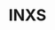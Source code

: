 ---
title: "INXS"
summary: "INXS were an Australian rock band, formed as the Farriss Brothers in 1977 in Sydney, New South Wales. The founding members were bassist Garry Gary Beers, main composer and keyboardist Andrew Farriss, drummer Jon Farriss, guitarist Tim Farriss, lead singer and main lyricist Michael Hutchence, and guitarist and saxophonist Kirk Pengilly. For 20 years, INXS was fronted by Hutchence, whose magnetic stage presence made him the focal point of the band. Initially known for their new wave/pop style, the band later developed a harder pub rock style that included funk and dance elements.In 1984, INXS had their first number-one hit in Australia with \"Original Sin\". The band achieved international success in the mid-to-late 1980s and early 1990s with the hit albums Listen Like Thieves, Kick, and X, and the singles \"What You Need\", \"Need You Tonight\" , \"Devil Inside\", \"Never Tear Us Apart\", \"Suicide Blonde\" and \"New Sensation\".After Hutchence's death on 22 November 1997, INXS made appearances with several guest singers, and toured and recorded with Jon Stevens as lead singer, beginning in 2000. In 2005, members of INXS participated in Rock Star: INXS, a reality television series that culminated in the selection of Canadian J.D. Fortune as their new lead singer. Irish singer-songwriter Ciaran Gribbin replaced Fortune as lead singer in 2011. During a concert on 11 November 2012, INXS stated that the performance would be their last, although they did not announce the band's permanent retirement.
INXS won six Australian Recording Industry Association awards, including three for \"Best Group\" in 1987, 1989 and 1992; the band was inducted into the ARIA Hall of Fame in 2001. INXS has sold over 70 million albums worldwide, making them one of Australia's highest selling music acts of all time."
slug: "inxs"
image: "inxs.jpg"
apple_music_artist_url: "None"
wikipedia_url: "https://en.wikipedia.org/wiki/INXS"
---